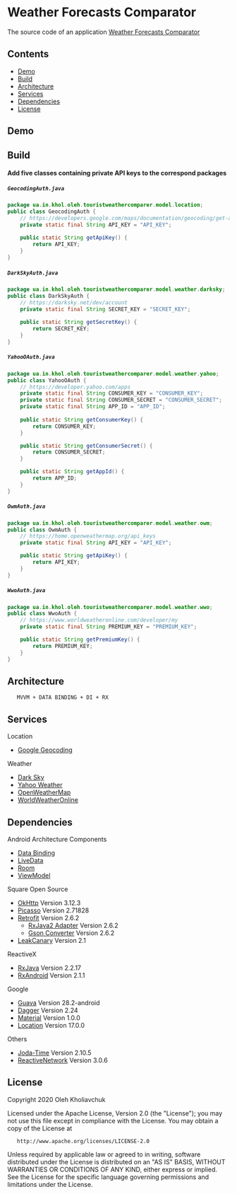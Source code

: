 # Weather Forecasts Comparator 

The source code of an application
[Weather Forecasts Comparator](https://play.google.com/store/apps/details?id=ua.in.khol.oleh.touristweathercomparer)

## Contents
* [Demo](#demo)
* [Build](#build)
* [Architecture](#architecture)
* [Services](#services)
* [Dependencies](#dependencies)
* [License](#license)

## Demo

## Build
#### Add five classes containing private API keys to the correspond packages

##### `GeocodingAuth.java`
```java
package ua.in.khol.oleh.touristweathercomparer.model.location;
public class GeocodingAuth {
    // https://developers.google.com/maps/documentation/geocoding/get-api-key
    private static final String API_KEY = "API_KEY";
    
    public static String getApiKey() {
        return API_KEY;
    }
}
```
##### `DarkSkyAuth.java`
```java
package ua.in.khol.oleh.touristweathercomparer.model.weather.darksky;
public class DarkSkyAuth {
    // https://darksky.net/dev/account
    private static final String SECRET_KEY = "SECRET_KEY";
    
    public static String getSecretKey() {
        return SECRET_KEY;
    }
}
```
##### `YahooOAuth.java`
```java
package ua.in.khol.oleh.touristweathercomparer.model.weather.yahoo;
public class YahooOAuth {
    // https://developer.yahoo.com/apps
    private static final String CONSUMER_KEY = "CONSUMER_KEY";
    private static final String CONSUMER_SECRET = "CONSUMER_SECRET";
    private static final String APP_ID = "APP_ID";
    
    public static String getConsumerKey() {
        return CONSUMER_KEY;
    }

    public static String getConsumerSecret() {
        return CONSUMER_SECRET;
    }

    public static String getAppId() {
        return APP_ID;
    }
}
```
##### `OwmAuth.java`
```java
package ua.in.khol.oleh.touristweathercomparer.model.weather.owm;
public class OwmAuth {
    // https://home.openweathermap.org/api_keys
    private static final String API_KEY = "API_KEY";

    public static String getApiKey() {
        return API_KEY;
    }
}
```
##### `WwoAuth.java`
```java
package ua.in.khol.oleh.touristweathercomparer.model.weather.wwo;
public class WwoAuth {
    // https://www.worldweatheronline.com/developer/my
    private static final String PREMIUM_KEY = "PREMIUM_KEY";

    public static String getPremiumKey() {
        return PREMIUM_KEY;
    }
}
```

## Architecture

       MVVM + DATA BINDING + DI + RX

## Services

Location
- [Google Geocoding](https://developers.google.com/maps/documentation/geocoding)

Weather
- [Dark Sky](https://darksky.net/dev)
- [Yahoo Weather](https://developer.yahoo.com/weather)
- [OpenWeatherMap](https://openweathermap.org/api)
- [WorldWeatherOnline](https://www.worldweatheronline.com/developer/api)

## Dependencies

Android Architecture Components
- [Data Binding](https://developer.android.com/topic/libraries/data-binding/)
- [LiveData](https://developer.android.com/topic/libraries/architecture/livedata)
- [Room](https://developer.android.com/topic/libraries/architecture/room)
- [ViewModel](https://developer.android.com/topic/libraries/architecture/viewmodel)

Square Open Source
- [OkHttp](https://square.github.io/okhttp) Version 3.12.3
- [Picasso](https://square.github.io/picasso) Version 2.71828
- [Retrofit](https://square.github.io/retrofit) Version 2.6.2
    - [RxJava2 Adapter](https://github.com/square/retrofit/tree/master/retrofit-adapters/rxjava2) Version 2.6.2
    - [Gson Converter](https://github.com/square/retrofit/tree/master/retrofit-converters/gson) Version 2.6.2
- [LeakCanary](https://square.github.io/leakcanary) Version 2.1

ReactiveX
- [RxJava](https://github.com/ReactiveX/RxJava) Version 2.2.17
- [RxAndroid](https://github.com/ReactiveX/RxAndroid) Version 2.1.1

Google
- [Guava](https://github.com/google/guava) Version 28.2-android
- [Dagger](https://github.com/google/dagger) Version 2.24
- [Material](https://material.io/develop/android/docs/getting-started/) Version 1.0.0
- [Location](https://developer.android.com/training/location) Version 17.0.0

Others
- [Joda-Time](https://www.joda.org/joda-time) Version 2.10.5
- [ReactiveNetwork](https://github.com/pwittchen/ReactiveNetwork) Version 3.0.6

## License

   Copyright 2020 Oleh Kholiavchuk

   Licensed under the Apache License, Version 2.0 (the "License");
   you may not use this file except in compliance with the License.
   You may obtain a copy of the License at

       http://www.apache.org/licenses/LICENSE-2.0

   Unless required by applicable law or agreed to in writing, software
   distributed under the License is distributed on an "AS IS" BASIS,
   WITHOUT WARRANTIES OR CONDITIONS OF ANY KIND, either express or implied.
   See the License for the specific language governing permissions and
   limitations under the License.
